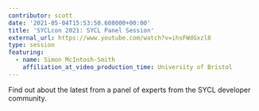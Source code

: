 ```yaml
---
contributor: scott
date: '2021-05-04T15:53:50.608000+00:00'
title: 'SYCLcon 2021: SYCL Panel Session'
external_url: https://www.youtube.com/watch?v=ihsFWdGxzl8
type: session
featuring: 
  - name: Simon McIntosh-Smith
    affiliation_at_video_production_time: University of Bristol
---
```


Find out about the latest from a panel of experts from the SYCL developer community.  
